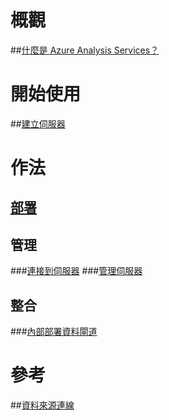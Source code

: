 # 概觀
##[什麼是 Azure Analysis Services？](analysis-services-overview.md)
# 開始使用
##[建立伺服器](analysis-services-create-server.md)

# 作法 
## [部署](analysis-services-deploy.md)
## 管理
###[連接到伺服器](analysis-services-connect.md)
###[管理伺服器](analysis-services-manage.md)
## 整合
###[內部部署資料閘道](analysis-services-gateway.md)

# 參考
##[資料來源連線](analysis-services-datasource.md)

<!--HONumber=Nov16_HO2-->



